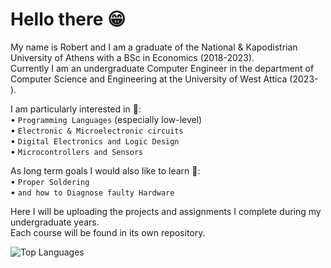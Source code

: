 # Hello there 😁

My name is Robert and I am a graduate of the National & Kapodistrian University of Athens with a BSc in Economics (2018-2023).  
Currently I am an undergraduate Computer Engineer in the department of Computer Science and Engineering
at the University of West Attica (2023- ).  

I am particularly interested in 👀:  
• `Programming Languages` (especially low-level)  
• `Electronic & Microelectronic circuits`  
• `Digital Electronics and Logic Design`  
• `Microcontrollers and Sensors`  

As long term goals I would also like to learn 🎯:  
• `Proper Soldering`  
• `and how to Diagnose faulty Hardware`  

Here I will be uploading the projects and assignments I complete during my undergraduate years.  
Each course will be found in its own repository.  

![Top Languages](https://github-readme-stats.vercel.app/api/top-langs/?username=ConRoXP&theme=github_dark&layout=compact&hide_border=true&langs_count=9&card_width=510)
